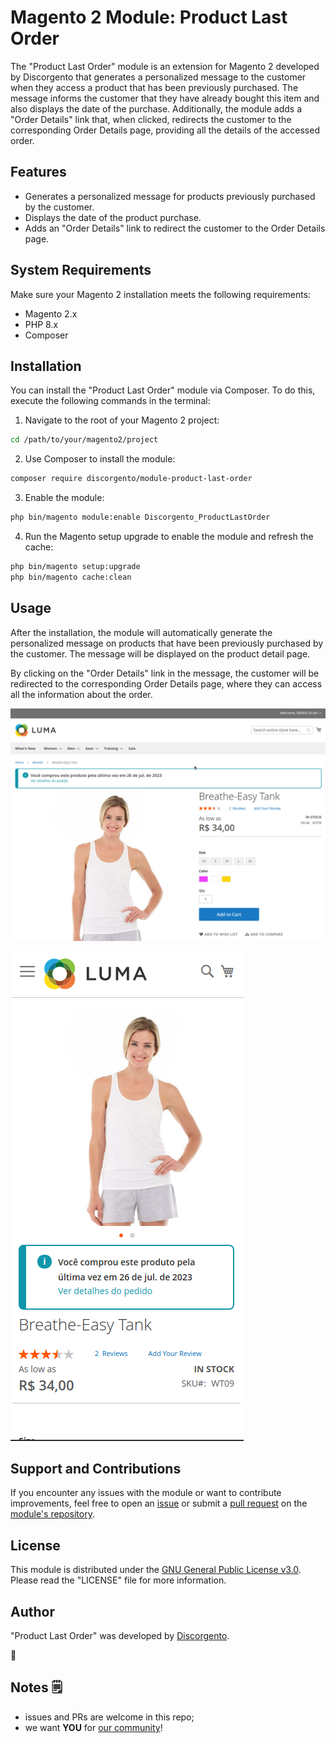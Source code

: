 # Magento 2 Module: Product Last Order

The "Product Last Order" module is an extension for Magento 2 developed by Discorgento that generates a personalized message to the customer when they access a product that has been previously purchased. The message informs the customer that they have already bought this item and also displays the date of the purchase. Additionally, the module adds a "Order Details" link that, when clicked, redirects the customer to the corresponding Order Details page, providing all the details of the accessed order.

## Features

- Generates a personalized message for products previously purchased by the customer.
- Displays the date of the product purchase.
- Adds an "Order Details" link to redirect the customer to the Order Details page.

## System Requirements

Make sure your Magento 2 installation meets the following requirements:

- Magento 2.x
- PHP 8.x
- Composer

## Installation

You can install the "Product Last Order" module via Composer. To do this, execute the following commands in the terminal:

1. Navigate to the root of your Magento 2 project:

```bash
cd /path/to/your/magento2/project
```

2. Use Composer to install the module:

```bash
composer require discorgento/module-product-last-order
```

3. Enable the module:

```bash
php bin/magento module:enable Discorgento_ProductLastOrder
```

4. Run the Magento setup upgrade to enable the module and refresh the cache:

```bash
php bin/magento setup:upgrade
php bin/magento cache:clean
```

## Usage

After the installation, the module will automatically generate the personalized message on products that have been previously purchased by the customer. The message will be displayed on the product detail page.

By clicking on the "Order Details" link in the message, the customer will be redirected to the corresponding Order Details page, where they can access all the information about the order.

![Print Desktop](docs/print-desktop.png)

![Print Mobile](docs/print-mobile.png)

## Support and Contributions

If you encounter any issues with the module or want to contribute improvements, feel free to open an [issue](https://github.com/discorgento/module-product-last-order/issue) or submit a [pull request](https://github.com/discorgento/module-product-last-order/pulls) on the [module's repository](https://github.com/discorgento/module-product-last-order).

## License

This module is distributed under the [GNU General Public License v3.0](https://github.com/discorgento/module-product-last-order/blob/feat/readme/LICENSE.txt). Please read the "LICENSE" file for more information.

## Author

"Product Last Order" was developed by [Discorgento](https://www.discorgento.com).

🐓

## Notes 🗒
 - issues and PRs are welcome in this repo;
 - we want **YOU** for [our community](https://discord.io/Discorgento)!
